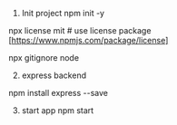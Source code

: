 1. Init project
npm init -y

npx license mit # use license package [https://www.npmjs.com/package/license]

npx gitignore node


2. express backend

npm install express --save


3. start app
npm start
